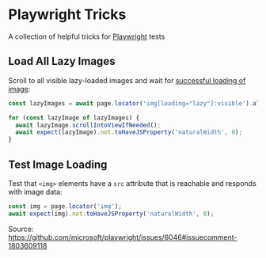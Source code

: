 # Playwright Tricks

A collection of helpful tricks for [Playwright](https://playwright.dev/) tests

## Load All Lazy Images

Scroll to all visible lazy-loaded images and wait for [successful loading of image](#test-image-loading):

```ts
const lazyImages = await page.locator('img[loading="lazy"]:visible').all();

for (const lazyImage of lazyImages) {
  await lazyImage.scrollIntoViewIfNeeded();
  await expect(lazyImage).not.toHaveJSProperty('naturalWidth', 0);
}
```

## Test Image Loading

Test that `<img>` elements have a `src` attribute that is reachable and responds with image data:

```ts
const img = page.locator('img');
await expect(img).not.toHaveJSProperty('naturalWidth', 0);
```

Source: https://github.com/microsoft/playwright/issues/6046#issuecomment-1803609118
